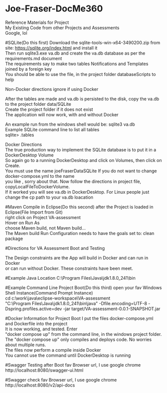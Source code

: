 # Joe-Fraser-DocMe360

Reference Materials for Project<br/>
My Existing Code from other Projects and Assessments<br/>
Google, lol

#SQLite(Do this first) 
Download the sqlite-tools-win-x64-3490200.zip from site: https://sqlite.org/index.html and install it<br/>
Then run sqlite3.exe va.db and create the va.db database as per the requirements.md document<br/>
The requirements say to make two tables Notifications and Templates joined by a foreign key<br/>
You should be able to use the file, in the project folder databaseScripts to help<br/>

Non-Docker directions ignore if using Docker<br/>

After the tables are made and va.db is persisted to the disk, copy the va.db to the project folder data/SQLite<br/>
Create the project folder if it does not exist<br/>
The application will now work, with and without Docker<br/>

An example run from the windows shell would be:  sqlite3 va.db<br/>
Example SQLite command line to list all tables<br/>
sqlite> .tables <br/>

Docker Directions<br/>
The true production way to implement the SQLite database is to put it in a DockerDesktop Volume<br/>
So again go to a running DockerDesktop and click on Volumes, then click on Create.<br/>
You must use the name joeFraserDataSQLite If you do not want to change docker-compose.yml to the name<br/>
you like , sorry about that. Now follow the directions in project file, copyLocalFileToDockerVolume.<br/>
If it worked you will see va.db in DockerDesktop. For Linux people just change the cp path to your va.db loacation<br/>
 

#Maven Compile in Eclipse(Do this second)
after the Project is loaded in Eclipse(File Import from Git)<br/>
right click on Project VA-assessment<br>
Hover on Run As<br/>
choose Maven build, not Maven build...<br>
The Maven build Run Configuration needs to have the goals set to: clean package<br/>


#Directions for VA Assessment Boot and Testing

The Design constraints are the App will build in Docker and can run in Docker<br/>
or can run without Docker. These constraints have been meet.<br/>
 
#Example Java Location
C:\Program Files\Java\jdk1.8.0_241\bin<br/>


#Example Command Line Project Boot(Do this third)
open your fav Windows Shell Instance(Command Prompt Instance)<br/>
cd c:\work\java\eclipse-workspace\VA-assessment<br/>
"C:\Program Files\Java\jdk1.8.0_241\bin\java" -Dfile.encoding=UTF-8 -Dspring.profiles.active=dev -jar target/VA-assessment-0.0.1-SNAPSHOT.jar

#Docker Information for Project Boot
I put the files docker-compose.yml and Dockerfile into the project<br/>
It is now working, and tested. Enter <br/>
"docker compose up" from the command line, in the windows project folder.<br/>
The "docker compose up" only compiles and deploys code. No worries about multiple runs.<br/>
The files now perform a compile inside Docker<br/>
You cannot use the command until DockerDesktop is running

#Swagger Testing after Boot
fav Browser url, I use google chrome<br/>
http://localhost:8080/swagger-ui.html

#Swagger check
fav Browser url, I use google chrome<br/>
http://localhost:8080/v2/api-docs



